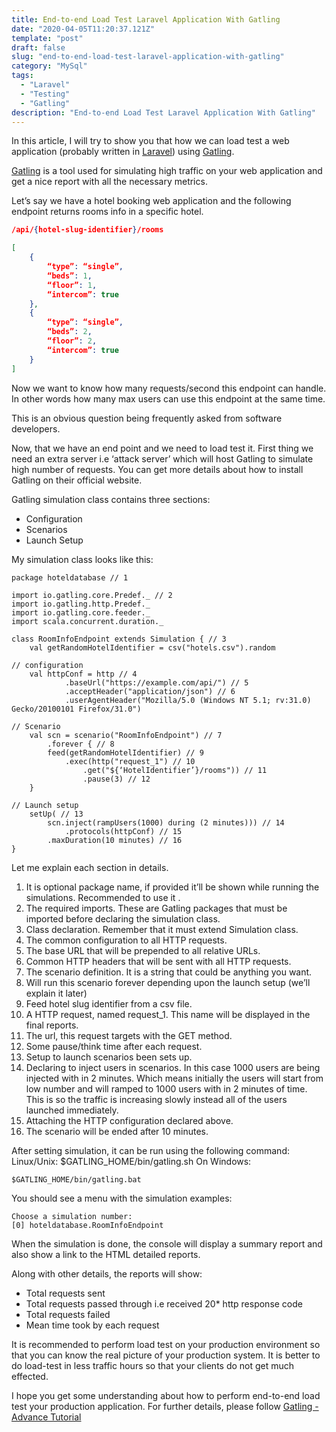 ```yaml
---
title: End-to-end Load Test Laravel Application With Gatling
date: "2020-04-05T11:20:37.121Z"
template: "post"
draft: false
slug: "end-to-end-load-test-laravel-application-with-gatling"
category: "MySql"
tags:
  - "Laravel"
  - "Testing"
  - "Gatling"
description: "End-to-end Load Test Laravel Application With Gatling"
---
```


In this article, I will try to show you that how we can load test a web application (probably written in [Laravel](https://laravel.com)) using [Gatling](https://gatling.io/).

[Gatling](https://gatling.io/) is a tool used for simulating high traffic on your web application and get a nice report with all the necessary metrics.

Let’s say we have a hotel booking web application and the following endpoint returns rooms info in a specific hotel.
```json
/api/{hotel-slug-identifier}/rooms
```

```json
[
    {
        “type”: “single”,
        “beds”: 1,
        “floor”: 1,
        “intercom”: true
    },
    {
        “type”: “single”,
        “beds”: 2,
        “floor”: 2,
        “intercom”: true
    }
]
```

Now we want to know how many requests/second this endpoint can handle. In other words how many max users can use this endpoint at the same time.

This is an obvious question being frequently asked from software developers.

Now, that we have an end point and we need to load test it. First thing we need an extra server i.e ‘attack server’ which will host Gatling to simulate high number of requests. You can get more details about how to install Gatling on their official website.

Gatling simulation class contains three sections:

+ Configuration
+ Scenarios
+ Launch Setup

My simulation class looks like this:

```
package hoteldatabase // 1

import io.gatling.core.Predef._ // 2 
import io.gatling.http.Predef._
import io.gatling.core.feeder._
import scala.concurrent.duration._

class RoomInfoEndpoint extends Simulation { // 3
    val getRandomHotelIdentifier = csv("hotels.csv").random

// configuration
    val httpConf = http // 4
            .baseUrl("https://example.com/api/") // 5
            .acceptHeader("application/json") // 6
            .userAgentHeader("Mozilla/5.0 (Windows NT 5.1; rv:31.0) Gecko/20100101 Firefox/31.0")

// Scenario
    val scn = scenario("RoomInfoEndpoint") // 7
        .forever { // 8
        feed(getRandomHotelIdentifier) // 9
            .exec(http("request_1") // 10
                .get("${‘HotelIdentifier’}/rooms")) // 11
                .pause(3) // 12
    }

// Launch setup
    setUp( // 13
        scn.inject(rampUsers(1000) during (2 minutes))) // 14
            .protocols(httpConf) // 15
        .maxDuration(10 minutes) // 16
}
```

Let me explain each section in details.

1. It is optional package name, if provided it’ll be shown while running the simulations. Recommended to use it .
2. The required imports. These are Gatling packages that must be imported before declaring the simulation class.
3. Class declaration. Remember that it must extend Simulation class.
4. The common configuration to all HTTP requests.
5. The base URL that will be prepended to all relative URLs.
6. Common HTTP headers that will be sent with all HTTP requests.
7. The scenario definition. It is a string that could be anything you want.
8. Will run this scenario forever depending upon the launch setup (we’ll explain it later)
9. Feed hotel slug identifier from a csv file.
10. A HTTP request, named request_1. This name will be displayed in the final reports.
11. The url, this request targets with the GET method.
12. Some pause/think time after each request.
13. Setup to launch scenarios been sets up.
14. Declaring to inject users in scenarios. In this case 1000 users are being injected with in 2 minutes. Which means initially the users will start from low number and will ramped to 1000 users with in 2 minutes of time. This is so the traffic is increasing slowly instead all of the users launched immediately.
15. Attaching the HTTP configuration declared above.
16. The scenario will be ended after 10 minutes.

After setting simulation, it can be run using the following command: Linux/Unix: $GATLING_HOME/bin/gatling.sh On Windows:

`$GATLING_HOME/bin/gatling.bat`

You should see a menu with the simulation examples:
```
Choose a simulation number:
[0] hoteldatabase.RoomInfoEndpoint
```

When the simulation is done, the console will display a summary report and also show a link to the HTML detailed reports.

Along with other details, the reports will show:

- Total requests sent
- Total requests passed through i.e received 20* http response code
- Total requests failed
- Mean time took by each request

It is recommended to perform load test on your production environment so that you can know the real picture of your production system. It is better to do load-test in less traffic hours so that your clients do not get much effected.

I hope you get some understanding about how to perform end-to-end load test your production application. For further details, please follow [Gatling - Advance Tutorial](https://gatling.io/docs/current/advanced_tutorial/#advanced-tutorial)